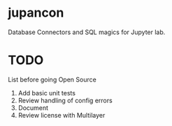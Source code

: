 # jupancon

Database Connectors and SQL magics for Jupyter lab.

# TODO

List before going Open Source

1. Add basic unit tests
2. Review handling of config errors 
3. Document
4. Review license with Multilayer
